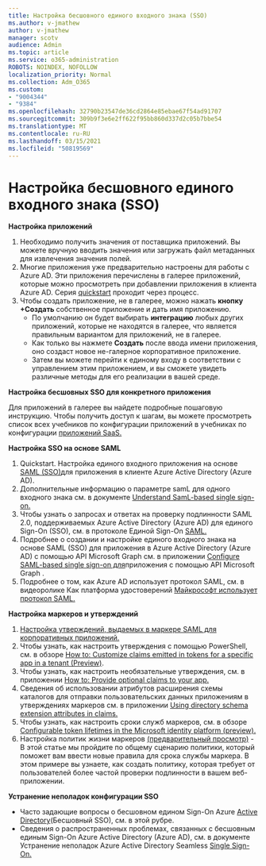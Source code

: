 ```yaml
---
title: Настройка бесшовного единого входного знака (SSO)
ms.author: v-jmathew
author: v-jmathew
manager: scotv
audience: Admin
ms.topic: article
ms.service: o365-administration
ROBOTS: NOINDEX, NOFOLLOW
localization_priority: Normal
ms.collection: Adm_O365
ms.custom:
- "9004344"
- "9384"
ms.openlocfilehash: 32790b23547de36cd2864e85ebae67f54ad91707
ms.sourcegitcommit: 309b9f3e6e2ff622f95bb860d337d2c05b7bbe54
ms.translationtype: MT
ms.contentlocale: ru-RU
ms.lasthandoff: 03/15/2021
ms.locfileid: "50819569"
---
```

# <a name="configure-seamless-single-sign-on-sso"></a>Настройка бесшовного единого входного знака (SSO)

**Настройка приложений**

1. Необходимо получить значения от поставщика приложений. Вы можете вручную вводить значения или загружать файл метаданных для извлечения значения полей.
2. Многие приложения уже предварительно настроены для работы с Azure AD. Эти приложения перечислены в галерее приложений, которые можно просмотреть при добавлении приложения в клиента Azure AD. Серия [quickstart](https://docs.microsoft.com/azure/active-directory/manage-apps/add-application-portal-configure) проходит через процесс.
3. Чтобы создать приложение, не в галерее, можно нажать **кнопку +Создать** собственное приложение и дать имя приложению.
    - По умолчанию он будет выбирать **интеграцию** любых других приложений, которые не находятся в галерее, что является правильным вариантом для приложений, не в галерее.
    - Как только вы нажмете **Создать** после ввода имени приложения, оно создаст новое не-галерное корпоративное приложение.
    - Затем вы можете  перейти к  единому входу в соответствии с управлением этим приложением, и вы сможете увидеть различные методы для его реализации в вашей среде.

**Настройка бесшовных SSO для конкретного приложения**

Для приложений в галерее вы найдете подробные пошаговую инструкцию. Чтобы получить доступ к шагам, вы можете просмотреть список всех учебников по конфигурации приложений в учебниках по конфигурации [приложений SaaS.](https://docs.microsoft.com/azure/active-directory/saas-apps/tutorial-list)

**Настройка SSO на основе SAML**

1. Quickstart. Настройка единого входного приложения на основе [SAML (SSO)](https://docs.microsoft.com/azure/active-directory/manage-apps/add-application-portal-setup-sso)для приложения в клиенте Azure Active Directory (Azure AD).
2. Дополнительные информацию о параметре samL для одного входного знака см. в документе [Understand SamL-based single sign-on.](https://docs.microsoft.com/azure/active-directory/manage-apps/configure-saml-single-sign-on)
3. Чтобы узнать о запросах и ответах на проверку подлинности SAML 2.0, поддерживаемых Azure Active Directory (Azure AD) для единого Sign-On (SSO), см. в протоколе Единой Sign-On [SAML.](https://docs.microsoft.com/azure/active-directory/develop/single-sign-on-saml-protocol)
4. Подробнее о создании и настройке единого входного знака на основе SAML (SSO) для приложения в Azure Active Directory (Azure AD) с помощью API Microsoft Graph см. в приложении [Configure SAML-based single sign-on для](https://docs.microsoft.com/graph/application-saml-sso-configure-api)приложения с помощью API Microsoft Graph .
5. Подробнее о том, как Azure AD использует протокол SAML, см. в видеоролике Как платформа удостоверений [Майкрософт использует протокол SAML.](https://docs.microsoft.com/azure/active-directory/develop/active-directory-saml-protocol-reference)

**Настройка маркеров и утверждений**

1. [Настройка утверждений, выдаемых в маркере SAML для корпоративных приложений.](https://docs.microsoft.com/azure/active-directory/develop/active-directory-saml-claims-customization)
2. Чтобы узнать, как настроить утверждения с помощью PowerShell, см. в обзоре [How to: Customize claims emitted in tokens for a specific app in a tenant (Preview)](https://docs.microsoft.com/azure/active-directory/develop/active-directory-claims-mapping).
3. Чтобы узнать, как настроить необязательные утверждения, см. в приложении [How to: Provide optional claims to your app.](https://docs.microsoft.com/azure/active-directory/develop/active-directory-optional-claims)
4. Сведения об использовании атрибутов расширения схемы каталогов для отправки пользовательских данных приложениям в утверждениях маркеров см. в приложении [Using directory schema extension attributes in claims.](https://docs.microsoft.com/azure/active-directory/develop/active-directory-schema-extensions)
5. Чтобы узнать, как настроить сроки служб маркеров, см. в обзоре [Configurable token lifetimes in the Microsoft identity platform (preview).](https://docs.microsoft.com/azure/active-directory/develop/active-directory-configurable-token-lifetimes)
6. Настройка политик жизни маркеров [(предварительный просмотр)](https://docs.microsoft.com/azure/active-directory/develop/configure-token-lifetimes) - В этой статье мы пройдите по общему сценарию политики, который поможет вам ввести новые правила для срока службы маркера. В этом примере вы узнаете, как создать политику, которая требует от пользователей более частой проверки подлинности в вашем веб-приложении.

**Устранение неполадок конфигурации SSO**

- Часто задающие вопросы о бесшовном едином Sign-On Azure [Active Directory](https://docs.microsoft.com/azure/active-directory/hybrid/how-to-connect-sso-faq)(Бесшовный SSO), см. в этой рубре.
- Сведения о распространенных проблемах, связанных с бесшовным единым Sign-On Azure Active Directory (Azure AD), см. в документе Устранение неполадок Azure Active Directory Seamless [Single Sign-On.](https://docs.microsoft.com/azure/active-directory/hybrid/tshoot-connect-sso)
